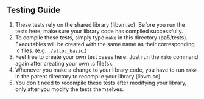 ## Testing Guide

1. These tests rely on the shared library (libvm.so). Before you run the tests
here, make sure your library code has compiled successfully.
2. To compile these tests, simply type `make` in this directory (pa5/tests).
Executables will be created with the same name as their corresponding .c files.
(e.g. `./alloc_basic`.)
3. Feel free to create your own test cases here. Just run the `make` command
again after creating your own .c file(s).
4. Whenever you make a change to your library code, you have to run `make` in
the parent directory to recompile your library (libvm.so).
5. You don't need to recompile these tests after modifying your library, only
after you modify the tests themselves.
